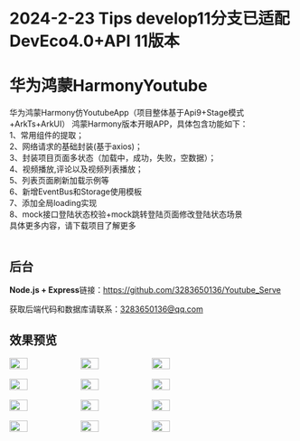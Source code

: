 # 2024-2-23 Tips develop11分支已适配DevEco4.0+API 11版本

# 华为鸿蒙HarmonyYoutube
华为鸿蒙Harmony仿YoutubeApp（项目整体基于Api9+Stage模式+ArkTs+ArkUI）
鸿蒙Harmony版本开眼APP，具体包含功能如下：<br>
1、常用组件的提取；<br>
2、网络请求的基础封装(基于axios)；<br>
3、封装项目页面多状态（加载中，成功，失败，空数据）；<br>
4、视频播放,评论以及视频列表播放；<br>
5、列表页面刷新加载示例等<br>
6、新增EventBus和Storage使用模板<br>
7、添加全局loading实现<br>
8、mock接口登陆状态校验+mock跳转登陆页面修改登陆状态场景<br>
具体更多内容，请下载项目了解更多<br><br>

## 后台

**Node.js + Express**链接：https://github.com/3283650136/Youtube_Serve <br>

获取后端代码和数据库请联系：3283650136@qq.com

## 效果预览

<div style="display: flex; flex-direction: row">
<img src="https://note.youdao.com/s/KogOHTFU" width="25%">
<img src="https://note.youdao.com/s/KTD2T1KH" width="25%">
<img src="https://note.youdao.com/s/8tflnIJW" width="25%">
</div>

<br/>

<div style="display: flex; flex-direction: row">
<img src="https://note.youdao.com/s/ZlKA83Rn" width="25%">
<img src="https://note.youdao.com/s/JBuGbc0l" width="25%">
<img src="https://note.youdao.com/s/XWAGYwwW" width="25%">
</div>

<br/>

<div style="display: flex; flex-direction: row">
<img src="https://note.youdao.com/s/1bFcpqcR" width="25%">
<img src="https://note.youdao.com/s/1CJKkR9J" width="25%">
<img src="https://note.youdao.com/s/XaWClM6j" width="25%">
</div>

<br/>

<div style="display: flex; flex-direction: row">
<img src="https://note.youdao.com/s/XTflDr7E" width="25%">
<img src="https://note.youdao.com/s/bzh0hEzs" width="25%">
<img src="https://note.youdao.com/s/6UU5pU4v" width="25%">
</div>

<br/>
